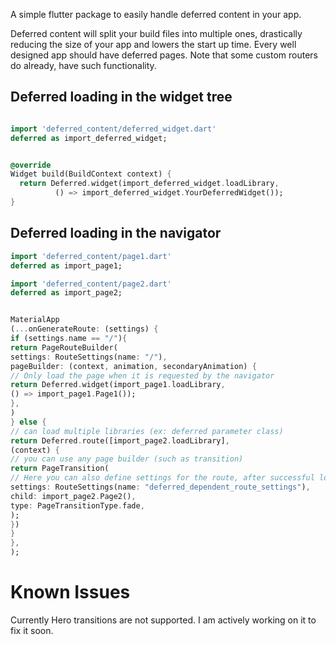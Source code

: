 A simple flutter package to easily handle deferred content in your app.

Deferred content will split your build files into multiple ones, drastically reducing the size of
your app and lowers the start up time. Every well designed app should have deferred pages.
Note that some custom routers do already, have such functionality.

## Deferred loading in the widget tree

```dart

import 'deferred_content/deferred_widget.dart'
deferred as import_deferred_widget;


@override
Widget build(BuildContext context) {
  return Deferred.widget(import_deferred_widget.loadLibrary,
          () => import_deferred_widget.YourDeferredWidget());
}

```

## Deferred loading in the navigator

```dart
import 'deferred_content/page1.dart'
deferred as import_page1;

import 'deferred_content/page2.dart'
deferred as import_page2;


MaterialApp
(...onGenerateRoute: (settings) {
if (settings.name == "/"){
return PageRouteBuilder(
settings: RouteSettings(name: "/"),
pageBuilder: (context, animation, secondaryAnimation) {
// Only load the page when it is requested by the navigator
return Deferred.widget(import_page1.loadLibrary,
() => import_page1.Page1());
},
)
} else {
// can load multiple libraries (ex: deferred parameter class)
return Deferred.route([import_page2.loadLibrary],
(context) {
// you can use any page builder (such as transition)
return PageTransition(
// Here you can also define settings for the route, after successful loading
settings: RouteSettings(name: "deferred_dependent_route_settings"),
child: import_page2.Page2(),
type: PageTransitionType.fade,
);
})
}
},
);
```

# Known Issues

Currently Hero transitions are not supported. I am actively working on it to fix it soon.
